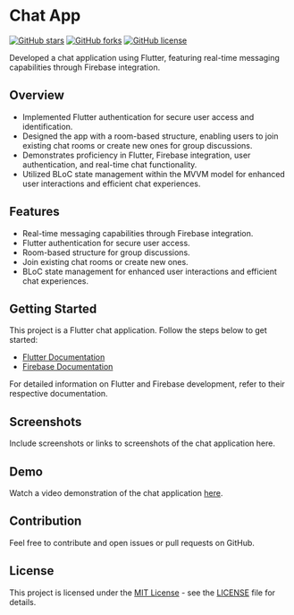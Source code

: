 # Chat App

[![GitHub stars](https://img.shields.io/github/stars/your-username/your-repo.svg?style=flat&logo=github&colorB=blue&label=stars)](https://github.com/your-username/your-repo/stargazers)
[![GitHub forks](https://img.shields.io/github/forks/your-username/your-repo.svg?style=flat&logo=github&colorB=blue&label=forks)](https://github.com/your-username/your-repo/network)
[![GitHub license](https://img.shields.io/github/license/your-username/your-repo.svg?style=flat&logo=github&colorB=blue)](https://github.com/your-username/your-repo/blob/master/LICENSE)

Developed a chat application using Flutter, featuring real-time messaging capabilities through Firebase integration.

## Overview

- Implemented Flutter authentication for secure user access and identification.
- Designed the app with a room-based structure, enabling users to join existing chat rooms or create new ones for group discussions.
- Demonstrates proficiency in Flutter, Firebase integration, user authentication, and real-time chat functionality.
- Utilized BLoC state management within the MVVM model for enhanced user interactions and efficient chat experiences.

## Features

- Real-time messaging capabilities through Firebase integration.
- Flutter authentication for secure user access.
- Room-based structure for group discussions.
- Join existing chat rooms or create new ones.
- BLoC state management for enhanced user interactions and efficient chat experiences.

## Getting Started

This project is a Flutter chat application. Follow the steps below to get started:

- [Flutter Documentation](https://flutter.dev/docs)
- [Firebase Documentation](https://firebase.google.com/docs)

For detailed information on Flutter and Firebase development, refer to their respective documentation.

## Screenshots

Include screenshots or links to screenshots of the chat application here.

## Demo

Watch a video demonstration of the chat application [here](link_to_video_demo).

## Contribution

Feel free to contribute and open issues or pull requests on GitHub.

## License

This project is licensed under the [MIT License](https://opensource.org/licenses/MIT) - see the [LICENSE](LICENSE) file for details.
